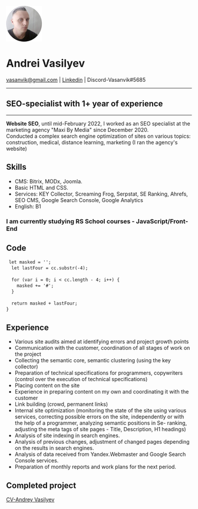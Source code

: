 
![Vasanvik](image/Vasanvik.JPG)
# Andrei Vasilyev
vasanvik@gmail.com | [Linkedin](https://www.linkedin.com/in/andrei-vasilyev/) | Discord-Vasanvik#5685  
_____________
## SEO-specialist with 1+ year of experience
________
**Website SEO**, until mid-February 2022, I worked as an SEO specialist at the marketing agency "Maxi By Media" since December 2020.<br>
Conducted a complex search engine optimization of sites on various topics: construction, medical, distance learning, marketing (I ran the agency's website)<br>

## Skills
* CMS: Bitrix, MODx, Joomla.<br>
* Basic HTML and CSS.<br>
* Services: KEY Collector, Screaming Frog, Serpstat, SE Ranking, Ahrefs, SEO CMS, Google Search Console, Google Analytics
* English: B1

### I am currently studying RS School courses - JavaScript/Front-End

## Code
```
 let masked = '';
  let lastFour = cc.substr(-4);

  for (var i = 0; i < cc.length - 4; i++) {
    masked += '#';
  }

  return masked + lastFour;
}
```
## Experience
- Various site audits aimed at identifying errors and project growth points
- Communication with the customer, coordination of all stages of work on the project
- Collecting the semantic core, semantic clustering (using the key collector)
- Preparation of technical specifications for programmers, copywriters (control over the execution of technical specifications)
- Placing content on the site
- Experience in preparing content on my own and coordinating it with the customer
- Link building (crowd, permanent links)
- Internal site optimization (monitoring the state of the site using various services, correcting possible errors on the site, independently or with the help of a programmer, analyzing semantic positions in Se- ranking, adjusting the meta tags of site pages - Title, Description, H1 headings)
- Analysis of site indexing in search engines.
- Analysis of previous changes, adjustment of changed pages depending on the results in search engines.
- Analysis of data received from Yandex.Webmaster and Google Search Console services.
- Preparation of monthly reports and work plans for the next period.

## Completed project
[CV-Andrey Vasilyev](https://vasanvik.github.io/rsschool-cv/cv)

